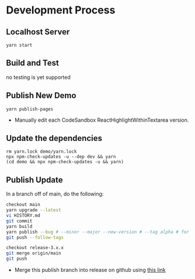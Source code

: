 # Development Process

## Localhost Server

```
yarn start
```

## Build and Test

no testing is yet supported

## Publish New Demo

```
yarn publish-pages
```
* Manually edit each CodeSandbox ReactHighlightWithinTextarea version.

## Update the dependencies

```
rm yarn.lock demo/yarn.lock
npx npm-check-updates -u --dep dev && yarn
(cd demo && npx npm-check-updates -u && yarn)
```

## Publish Update

In a branch off of main, do the following:

```sh
checkout main
yarn upgrade --latest
vi HISTORY.md
git commit
yarn build
yarn publish --bug # --minor --major --new-version # --tag alpha # for prerelease
git push --follow-tags

checkout release-3.x.x
git merge origin/main
git push
```

* Merge this publish branch into release on github using 
[this link](https://github.com/bonafideduck/react-highlight-within-textarea/pull/new/develop)


